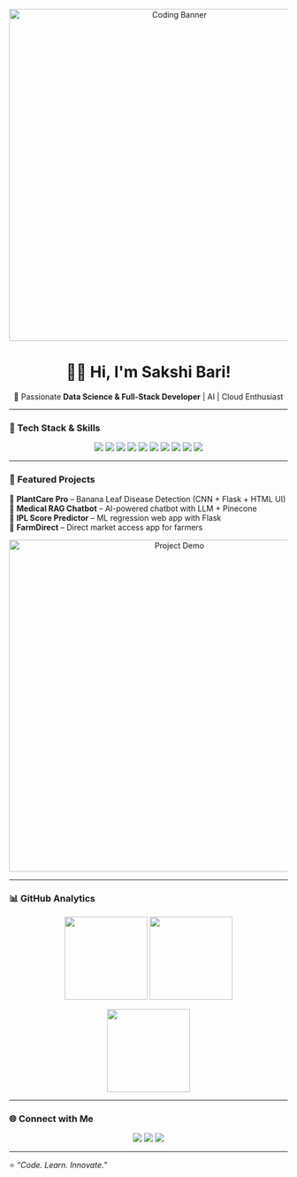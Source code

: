 <!-- Banner Image -->
<p align="center">
  <img src="https://i.ibb.co/vVqkMfB/coding-girl.gif" width="600px" alt="Coding Banner"/>
</p>

<h1 align="center">👩‍💻 Hi, I'm Sakshi Bari!</h1>  
<p align="center">
  🚀 Passionate <b>Data Science & Full-Stack Developer</b> | AI | Cloud Enthusiast  
</p>

---

### 🔧 Tech Stack & Skills
<p align="center">
  
  <!-- Languages -->
  <img src="https://img.shields.io/badge/Python-3776AB?style=for-the-badge&logo=python&logoColor=white"/>
  <img src="https://img.shields.io/badge/Java-007396?style=for-the-badge&logo=java&logoColor=white"/>
  <img src="https://img.shields.io/badge/SQL-003B57?style=for-the-badge&logo=postgresql&logoColor=white"/>
  <img src="https://img.shields.io/badge/MongoDB-4EA94B?style=for-the-badge&logo=mongodb&logoColor=white"/>

  <!-- Web & Backend -->
  <img src="https://img.shields.io/badge/Flask-000000?style=for-the-badge&logo=flask&logoColor=white"/>
  <img src="https://img.shields.io/badge/REST%20API-005571?style=for-the-badge&logo=fastapi&logoColor=white"/>
  <img src="https://img.shields.io/badge/HTML5-E34F26?style=for-the-badge&logo=html5&logoColor=white"/>
  <img src="https://img.shields.io/badge/CSS3-1572B6?style=for-the-badge&logo=css3&logoColor=white"/>

  <!-- AI & Cloud -->
  <img src="https://img.shields.io/badge/LLM-FF6F00?style=for-the-badge&logo=openai&logoColor=white"/>
  <img src="https://img.shields.io/badge/AWS-232F3E?style=for-the-badge&logo=amazon-aws&logoColor=white"/>

</p>

---

### 📌 Featured Projects
📍 **PlantCare Pro** – Banana Leaf Disease Detection (CNN + Flask + HTML UI)  
📍 **Medical RAG Chatbot** – AI-powered chatbot with LLM + Pinecone  
📍 **IPL Score Predictor** – ML regression web app with Flask  
📍 **FarmDirect** – Direct market access app for farmers  

<p align="center">
  <img src="https://i.ibb.co/0jhwqXJ/project-demo.gif" width="600px" alt="Project Demo"/>
</p>

---

### 📊 GitHub Analytics

<p align="center">
  <!-- GitHub Stats -->
  <img src="https://github-readme-stats.vercel.app/api?username=sakshi-bari&show_icons=true&theme=radical" height="150"/>
  
  <!-- Most Used Languages -->
  <img src="https://github-readme-stats.vercel.app/api/top-langs/?username=sakshi-bari&layout=compact&theme=radical" height="150"/>
</p>

<p align="center">
  <!-- Streak Stats -->
  <img src="https://github-readme-streak-stats.herokuapp.com/?user=sakshi-bari&theme=radical" height="150"/>
</p>

---

### 🌐 Connect with Me
<p align="center">
  <a href="https://www.linkedin.com/in/sakshi-bari"><img src="https://img.shields.io/badge/LinkedIn-0A66C2?style=for-the-badge&logo=linkedin&logoColor=white"/></a>
  <a href="mailto:yourmail@example.com"><img src="https://img.shields.io/badge/Email-D14836?style=for-the-badge&logo=gmail&logoColor=white"/></a>
  <a href="https://github.com/sakshi-bari"><img src="https://img.shields.io/badge/GitHub-333333?style=for-the-badge&logo=github&logoColor=white"/></a>
</p>

---

⭐️ _“Code. Learn. Innovate.”_  

